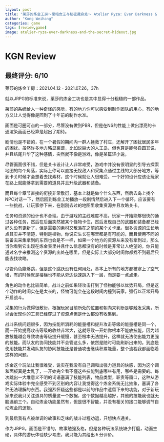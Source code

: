 ```yaml
---
layout: post
title: "莱莎的炼金工房～常暗女王与秘密藏身处～ Atelier Ryza: Ever Darkness & the Secret Hideout KGN 6/10 勉强及格的JRPG"
author: "Kong Weihang"
categories: game
tags: [review,game]
image: atelier-ryza-ever-darkness-and-the-secret-hideout.jpg
---
```


# KGN Review

## 最终评分: 6/10

莱莎的炼金工房：2021.04.12 - 2021.07.26，37h

就以JRPG的标准来说，莱莎的炼金工坊也是其中显得十分粗糙的一部作品。

莱莎的系统给人一种奇怪的感觉，有的地方你可以感受到制作团队的用心，有的地方又让人觉得像是回到了十年前的制作水准。

画面是可圈可点的一部分，尽管没有做到PBR，但是在NS的性能上做出漂亮的卡通渲染画面已经算是超出了期待。

剧情也是不错的，在一个暑假的期间内一群人拯救了村庄，还解开了困扰居民多年的困扰。虽然许多地方略显离谱，比如说巨大的人工岛，但也算是能够自圆其说，并且结尾升华了这种感情，突然就不像是游戏，像是某篇轻小说。

尽管画面很不错，但是关卡设计让人非常难受，游戏中并没有很明显的引导去探索地图的每个角落，实际上你可以直接无视敌人和采集点通过主线的大部分地方，等到卡关时候才会想着去找素材，这个时候就让人很难受。一个好的设计应该让玩家在路上就能够拿到需要的道具并且升级武器和装备。

而且每个章节直接的衔接非常敷衍，基本上就是做个什么东西，然后去岛上找个NPC对话一下，然后回到炼金工坊播放一段剧情然后进入下一个循环。应该要有一些挑战，让玩家停下来，在刚刚去过的地图里收集资源并且攻略关卡。

任务和资源的设计也不合理。由于游戏的主线难度不高，玩家一开始能够很快的通过各种任务，然后在后面突然被某个怪物卡住，然后发现自己的武器和装备都已经好久没有更新了，但是需要的素材又散落在之前的某个关卡里。很多资源的生长地点其实并不清楚，特别是植物，你说它生长在哪里都是有可能的，而且使用不同的装备去采集拿到的东西也会是不一样，如果一个地方的资源从来没有拿到过，那么当你看到它出现在炼金表里并且什么信息都没有的时候是非常让人绝望的，你只能通过名字来推测这个资源的出处在哪里，但是实际上大部分时间你都找不到最后只能去找攻略。

尽管角色能够跳，但是这个跳跃没有任何用处，基本上所有的地方都被塞上了空气墙，有的时候就是楼梯也不能从旁边快速跳入下一层，而是要一点点走。

角色的动作也比较简单，战斗之前如果轻攻击打到了怪物能够以优势开局，但是这个动作的时间实在是太长的，怪物可能会在这段时间内撞到玩家，强行以正常开局开启战斗。

采集的行为做得很敷衍，根据玩家目前所处的位置和朝向来判断是够触发采集，所以会发现你的工具已经穿过了资源点但是什么都没有收集到。

战斗系统问题很多，因为技能所消耗的能量槽和提升攻击等级的能量槽是同一个，而一开始提高攻击等级的收益非常大，这就导致一开始你根本不能放技能，因为越放技能越会导致攻击等级提升缓慢，甚至根本无法提升，这样就无法使出能力更强的技能。而队友的协同技能并不会管这么多，依然是随时可能刷新出来的。到底是使用技能并发动队友的协同技能还是普通攻击继续积累能量，整个流程我都面临着这样的问题。

炼金这个玩法让我很难受，说实在我没有自己调和出强力道具的快感，因为这个调和面板真是太乱了，一开始完全看不懂这些技能到底哪些有用，哪些是需要的。每次跳出一大堆意义不明的词语塞满了技能列表，物品类型，职责等窗口，这种从游戏实际体验中完全感受不到区别的内容让我觉得这个炼金系统无比抽象，塞满了各种无法理解的东西。我强烈怀疑这些都是以前的作品中遗留下来的功能，对于新玩家来说我只关注道具的质量这一个数据，这个数据越高越好，其他的技能我也就无脑选前三个。自动炼金功能虽然有，但是很不智能，并没有相关的接口能够调节自动炼金的逻辑。

到最后我有点被单调的故事和乏味的战斗过程劝退，只想快点通关。

作为JRPG，画面是不错的，故事勉强及格，但是各种玩法系统缺少打磨，动画生硬，具体的游玩体验缺少考虑，我只能为其给出６分评价。